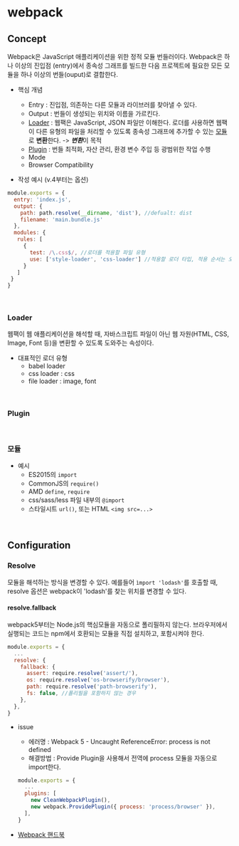 # webpack

## Concept 

Webpack은 JavaScript 애플리케이션을 위한 정적 모듈 번들러이다. Webpack은 하나 이상의 진입점
(entry)에서 종속성 그래프를 빌드한 다음 프로젝트에 필요한 모든 모듈을 하나 이상의 번들(ouput)로 결합한다. 
 
 - 핵심 개념 
   - Entry : 진입점, 의존하는 다른 모듈과 라이브러를 찾아낼 수 있다. 
   - Output : 번들이 생성되는 위치와 이름을 가르킨다.  
   - [Loader](###Loader) : 웹팩은 JavaScript, JSON 파일만 이해한다. 로더를 사용하면 웹팩이 다른 유형의 파일을 처리할 수 있도록 종속성 그래프에 추가할 수 있는 [모듈](####모듈)로 **변환**한다. -> ***변환***이 목적
   - [Plugin](###Plugin) : 번들 최적화, 자산 관리, 환경 변수 주입 등 광범위한 작업 수행 
   - Mode 
   - Browser Compatibility 

 - 작성 예시 (v.4부터는 옵션)
 ```javascript
 module.exports = {
   entry: 'index.js', 
   output: {
     path: path.resolve(__dirname, 'dist'), //defualt: dist 
     filename: 'main.bundle.js'
   }, 
   modules: {
    rules: [
      {
        test: /\.css$/, //로더를 적용할 파일 유형
        use: ['style-loader', 'css-loader'] //적용할 로더 타입, 적용 순서는 오른쪽부터 왼쪽이다.
      }
    ]
  }
 }
 ```
<br />

### Loader

웹팩이 웹 애플리케이션을 해석할 때, 자바스크립트 파일이 아닌 웹 자원(HTML, CSS, Image, Font 등)을 변환할 수 있도록 도와주는 속성이다.

- 대표적인 로더 유형
  - babel loader
  - css loader : css
  - file loader : image, font

<br />

### Plugin

<br />

### 모듈 
 
- 예시 
  - ES2015의 `import`
  - CommonJS의 `require()`
  - AMD `define`, `require`
  - css/sass/less 파일 내부의 `@import`
  - 스타일시트 `url()`, 또는 HTML `<img src=...>`


<br />

## Configuration

### Resolve

모듈을 해석하는 방식을 변경할 수 있다.
예를들어 `ìmport 'lodash'`를 호출할 때, resolve 옵션은 webpack이 'lodash'를 찾는 위치를 변경할 수 있다.

#### resolve.fallback

webpack5부터는 Node.js의 핵심모듈을 자동으로 폴리필하지 않는다. 브라우저에서 실행되는 코드는 npm에서 호환되는 모듈을 직접 설치하고, 포함시켜야 한다.

```javascript
module.exports = {
  ...
  resolve: {
    fallback: {
      assert: require.resolve('assert/'),
      os: require.resolve('os-browserify/browser'),
      path: require.resolve('path-browserify'),
      fs: false, //폴리필을 포함하지 않는 경우
    },
  },
}
```

- issue
  - 에러명 : Webpack 5 - Uncaught ReferenceError: process is not defined
  - 해결방법 : Provide Plugin을 사용해서 전역에 process 모듈을 자동으로 import한다.
  ```javascript
  module.exports = {
    ...
    plugins: [
      new CleanWebpackPlugin(),
      new webpack.ProvidePlugin({ process: 'process/browser' }),
    ],
  }
  ```

- [Webpack 핸드북](https://joshua1988.github.io/webpack-guide/concepts/loader.html#%EC%9E%90%EC%A3%BC-%EC%82%AC%EC%9A%A9%EB%90%98%EB%8A%94-%EB%A1%9C%EB%8D%94-%EC%A2%85%EB%A5%98)
